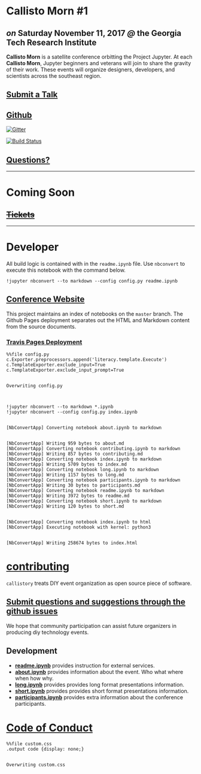 


# Callisto Morn #1

## _on_ Saturday November 11, 2017 _@_ the Georgia Tech Research Institute

__Callisto Morn__ is a satellite conference orbitting the Project Jupyter.  At each __Callisto Morn__, Jupyter beginners and veterans will join to share the gravity of their work.  These events will organize designers, developers, and scientists across the southeast region.

## [Submit a Talk](https://docs.google.com/forms/d/e/1FAIpQLSfY1c4y2vLE-q3VMBjOpvTi4pK5D6Q9KudNk25AsxQUjsT3eA/viewform)


## [Github](https://github.com/tonyfast/callistory) 

[![Gitter](https://badges.gitter.im/tonyfast/callistory.svg)](https://gitter.im/tonyfast/callistory?utm_source=badge&utm_medium=badge&utm_campaign=pr-badge&utm_content=body_badge)


[![Build Status](https://travis-ci.org/tonyfast/callistory.svg?branch=master)](https://travis-ci.org/tonyfast/callistory)


## [Questions?](https://github.com/tonyfast/callistory/issues) 

---

# Coming Soon

## ~~[Tickets]()~~



---

# Developer

All build logic is contained with in the `readme.ipynb` file.  Use `nbconvert` to execute this notebook with the command below.

    !jupyter nbconvert --to markdown --config config.py readme.ipynb
    
## [Conference Website](https://tonyfast.github.io/callistory/)


This project maintains an index of notebooks on the `master` branch.  The Github Pages deployment separates out the HTML and Markdown content from the source documents.   

### [Travis Pages Deployment](https://docs.travis-ci.com/user/deployment/pages/)


    %%file config.py
    c.Exporter.preprocessors.append('literacy.template.Execute')
    c.TemplateExporter.exclude_input=True
    c.TemplateExporter.exclude_input_prompt=True


    Overwriting config.py



    !jupyter nbconvert --to markdown *.ipynb
    !jupyter nbconvert --config config.py index.ipynb 


    [NbConvertApp] Converting notebook about.ipynb to markdown


    [NbConvertApp] Writing 959 bytes to about.md
    [NbConvertApp] Converting notebook contributing.ipynb to markdown
    [NbConvertApp] Writing 857 bytes to contributing.md
    [NbConvertApp] Converting notebook index.ipynb to markdown
    [NbConvertApp] Writing 5709 bytes to index.md
    [NbConvertApp] Converting notebook long.ipynb to markdown
    [NbConvertApp] Writing 1157 bytes to long.md
    [NbConvertApp] Converting notebook participants.ipynb to markdown
    [NbConvertApp] Writing 30 bytes to participants.md
    [NbConvertApp] Converting notebook readme.ipynb to markdown
    [NbConvertApp] Writing 3972 bytes to readme.md
    [NbConvertApp] Converting notebook short.ipynb to markdown
    [NbConvertApp] Writing 120 bytes to short.md


    [NbConvertApp] Converting notebook index.ipynb to html
    [NbConvertApp] Executing notebook with kernel: python3


    [NbConvertApp] Writing 258674 bytes to index.html




# [contributing](contributing.ipynb)

`callistory` treats DIY event organization as open source piece of software.

## [Submit questions and suggestions through the github issues](https://github.com/tonyfast/callistory/issues)

We hope that community participation can assist future organizers in producing diy technology events.

## Development

* __[readme.ipynb](readme.ipynb)__ provides instruction for external services.
* __[about.ipynb](about.ipynb)__ provides information about the event.  Who what where when how why.
* __[long.ipynb](long.ipynb)__ provides provides long format presentations information.
* __[short.ipynb](short.ipynb)__ provides provides short format presentations information.
* __[participants.ipynb](participants.ipynb)__ provides extra information about the conference participants.

# [Code of Conduct](code_of_conduct.md)




    %%file custom.css
    .output code {display: none;}


    Overwriting custom.css

